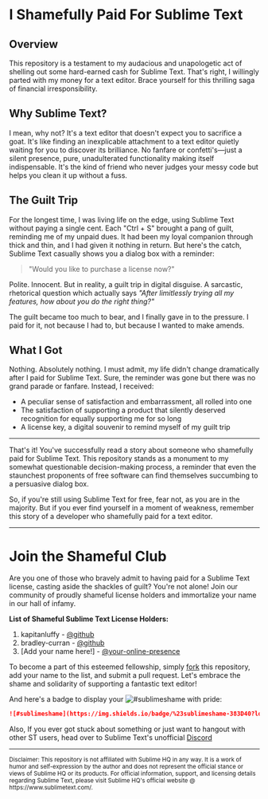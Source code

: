 # I Shamefully Paid For Sublime Text

## Overview

This repository is a testament to my audacious and unapologetic act of shelling out some hard-earned cash for Sublime Text. That's right, I willingly parted with my money for a text editor. Brace yourself for this thrilling saga of financial irresponsibility.

## Why Sublime Text?

I mean, why not? It's a text editor that doesn't expect you to sacrifice a goat. It's like finding an inexplicable attachment to a text editor quietly waiting for you to discover its brilliance. No fanfare or confetti's—just a silent presence, pure, unadulterated functionality making itself indispensable. It's the kind of friend who never judges your messy code but helps you clean it up without a fuss.

## The Guilt Trip

For the longest time, I was living life on the edge, using Sublime Text without paying a single cent. Each "Ctrl + S" brought a pang of guilt, reminding me of my unpaid dues. It had been my loyal companion through thick and thin, and I had given it nothing in return. But here's the catch, Sublime Text casually shows you a dialog box with a reminder:

> "Would you like to purchase a license now?"

Polite. Innocent. But in reality, a guilt trip in digital disguise. A sarcastic, rhetorical question which actually says *"After limitlessly trying all my features, how about you do the right thing?"*

The guilt became too much to bear, and I finally gave in to the pressure. I paid for it, not because I had to, but because I wanted to make amends.

## What I Got

Nothing. Absolutely nothing. I must admit, my life didn't change dramatically after I paid for Sublime Text. Sure, the reminder was gone but there was no grand parade or fanfare. Instead, I received:

- A peculiar sense of satisfaction and embarrassment, all rolled into one
- The satisfaction of supporting a product that silently deserved recognition for equally supporting me for so long
- A license key, a digital souvenir to remind myself of my guilt trip

---

That's it! You've successfully read a story about someone who shamefully paid for Sublime Text. 
This repository stands as a monument to my somewhat questionable decision-making process, a reminder that even the staunchest proponents of free software can find themselves succumbing to a persuasive dialog box.

So, if you're still using Sublime Text for free, fear not, as you are in the majority. But if you ever find yourself in a moment of weakness, remember this story of a developer who shamefully paid for a text editor.

---

# Join the Shameful Club

Are you one of those who bravely admit to having paid for a Sublime Text license, casting aside the shackles of guilt? You're not alone! Join our community of proudly shameful license holders and immortalize your name in our hall of infamy.

**List of Shameful Sublime Text License Holders:**

1. kapitanluffy - [@github](https://github.com/kapitanluffy)
2. bradley-curran - [@github](https://github.com/bradley-curran)
3. [Add your name here!] - [@your-online-presence](#)

To become a part of this esteemed fellowship, simply [fork](https://github.com/kapitanluffy/i-shamefully-paid-for-sublime-text/fork) this repository, add your name to the list, and submit a pull request. Let's embrace the shame and solidarity of supporting a fantastic text editor!

And here's a badge to display your ![#sublimeshame](https://img.shields.io/badge/%23sublimeshame-383D40?logo=sublimetext) with pride:

```md
![#sublimeshame](https://img.shields.io/badge/%23sublimeshame-383D40?logo=sublimetext)
```

Also, If you ever got stuck about something or just want to hangout with other ST users, head over to Sublime Text's unofficial [Discord](https://discord.com/invite/D43Pecu)

---

<sub>
Disclaimer: This repository is not affiliated with Sublime HQ in any way. It is a work of humor and self-expression by the author and does not represent the official stance or views of Sublime HQ or its products. For official information, support, and licensing details regarding Sublime Text, please visit Sublime HQ's official website @ https://www.sublimetext.com/.
</sub>

